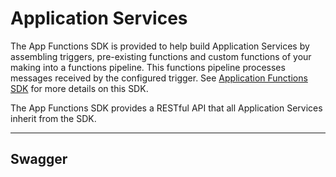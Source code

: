# Application Services 

The App Functions SDK is provided to help build Application Services by assembling triggers, pre-existing functions and custom functions of your making into a functions pipeline. This functions pipeline processes messages received by the configured trigger.  See [Application Functions SDK](../../microservices/application/ApplicationFunctionsSDK.md) for more details on this SDK.

The App Functions SDK provides a RESTful API that all Application Services inherit from the SDK.

---

## Swagger

<swagger-ui src="https://raw.githubusercontent.com/edgexfoundry/app-functions-sdk-go/{{edgexversion}}/openapi/{{api_version}}/app-functions-sdk.yaml"/>

